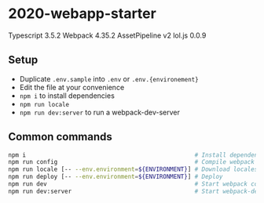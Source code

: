 # 2020-webapp-starter <!-- omit in toc -->

Typescript 3.5.2
Webpack 4.35.2
AssetPipeline v2
lol.js 0.0.9

## Setup

<!-- * Rename `config/environments/development.yml.sample` into `config/environments/development.yml`
* Edit the file at your convenience -->
* Duplicate `.env.sample` into `.env` or `.env.{environement}`
* Edit the file at your convenience
* `npm i` to install dependencies
* `npm run locale`
* `npm run dev:server` to run a webpack-dev-server

## Common commands

```sh
npm i                                                # Install dependencies
npm run config                                       # Compile webpack configuration
npm run locale [-- --env.environment=${ENVIRONMENT}] # Download locales from airtable
npm run deploy [-- --env.environment=${ENVIRONMENT}] # Deploy
npm run dev                                          # Start webpack compilation
npm run dev:server                                   # Start webpack-dev-server
```